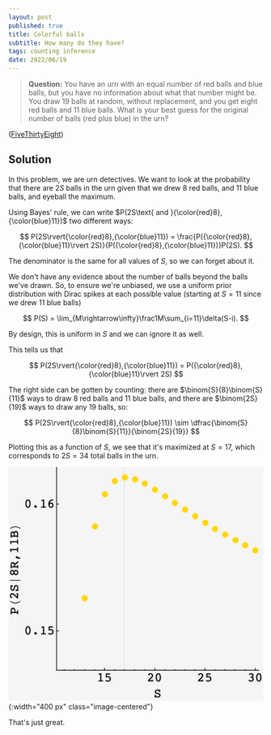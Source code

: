 ```yaml
---
layout: post
published: true
title: Colorful balls
subtitle: How many do they have?
tags: counting inference
date: 2022/06/19
---
```


>**Question:** You have an urn with an equal number of red balls and blue balls, but you have no information about what that number might be. You draw 19 balls at random, without replacement, and you get eight red balls and 11 blue balls. What is your best guess for the original number of balls (red plus blue) in the urn?

<!--more-->

([FiveThirtyEight](https://fivethirtyeight.com/features/can-you-switch-a-digit/))

## Solution

In this problem, we are urn detectives. We want to look at the probability that there are $2S$ balls in the urn given that we drew $8$ red balls, and $11$ blue balls, and eyeball the maximum.

Using Bayes' rule, we can write $P(2S\text{ and }{\color{red}8},{\color{blue}11})$ two different ways:

$$
  P(2S\rvert{\color{red}8},{\color{blue}11}) = \frac{P({\color{red}8},{\color{blue}11}\rvert 2S)}{P({\color{red}8},{\color{blue}11})}P(2S).
$$

The denominator is the same for all values of $S,$ so we can forget about it.

We don't have any evidence about the number of balls beyond the balls we've drawn. So, to ensure we're unbiased, we use a uniform prior distribution with Dirac spikes at each possible value (starting at $S=11$ since we drew $11$ blue balls)

$$
  P(S) = \lim_{M\rightarrow\infty}\frac1M\sum_{i=11}\delta(S-i).
$$ 

By design, this is uniform in $S$ and we can ignore it as well.

This tells us that 

$$
  P(2S\rvert{\color{red}8},{\color{blue}11}) = P({\color{red}8},{\color{blue}11}\rvert 2S)
$$

The right side can be gotten by counting: there are $\binom{S}{8}\binom{S}{11}$ ways to draw $8$ red balls and $11$ blue balls, and there are $\binom{2S}{19}$ ways to draw any $19$ balls, so:

$$
  P(2S\rvert{\color{red}8},{\color{blue}11}) \sim \dfrac{\binom{S}{8}\binom{S}{11}}{\binom{2S}{19}}
$$

Plotting this as a function of $S,$ we see that it's maximized at $S=17,$ which corresponds to $2S = 34$ total balls in the urn.

![](/img/2022-06-19-colorful-balls.png){:width="400 px" class="image-centered"}

That's just great. 

<br>
